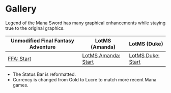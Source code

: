 # Gallery

Legend of the Mana Sword has many graphical enhancements while staying true to the original graphics.

| Unmodified Final Fantasy Adventure | LotMS (Amanda) | LotMS (Duke) |
| ---------------------------------- | -------------- | ------------ |
| [FFA: Start](images/gallery/start_ffa.png) | [LotMS Amanda: Start](images/gallery/start_Amanda.png) | [LotMS Duke: Start](images/gallery/start_duke.png) |

* The Status Bar is reformatted.
* Currency is changed from Gold to Lucre to match more recent Mana games.
